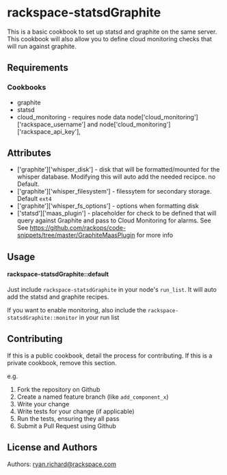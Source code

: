rackspace-statsdGraphite
=================================
This is a basic cookbook to set up statsd and graphite on the same server. This cookbook will also allow you to define cloud monitoring checks that will run against graphite.


Requirements
------------

### Cookbooks
- graphite
- statsd
- cloud_monitoring -  requires node data node['cloud_monitoring']['rackspace_username'] and node['cloud_monitoring']['rackspace_api_key'],

Attributes
----------
- ['graphite']['whisper_disk'] - disk that will be formatted/mounted for the whisper database. Modifying this will auto add the needed recipce. no Default.
- ['graphite']['whisper_filesystem'] - filessytem for secondary storage. Default `ext4`
- ['graphite']['whisper_fs_options'] - options when formatting disk
- ['statsd']['maas_plugin'] - placeholder for check to be defined that will query against Graphite and pass to Cloud Monitoring for alarms. See See https://github.com/rackops/code-snippets/tree/master/GraphiteMaasPlugin for more info

Usage
-----
#### rackspace-statsdGraphite::default
Just include `rackspace-statsdGraphite` in your node's `run_list`. It will auto add the statsd and graphite recipes.

If you want to enable monitoring, also include the `rackspace-statsdGraphite::monitor` in your run list

Contributing
------------
If this is a public cookbook, detail the process for contributing. If this is a private cookbook, remove this section.

e.g.
1. Fork the repository on Github
2. Create a named feature branch (like `add_component_x`)
3. Write your change
4. Write tests for your change (if applicable)
5. Run the tests, ensuring they all pass
6. Submit a Pull Request using Github

License and Authors
-------------------
Authors:  ryan.richard@rackspace.com
